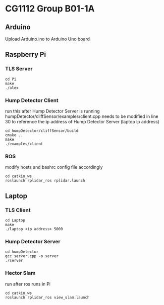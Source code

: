 # CG1112 Group B01-1A

## Arduino

Upload Arduino.ino to Arduino Uno board

## Raspberry Pi

### TLS Server

```
cd Pi
make
./alex
```

### Hump Detector Client

run this after Hump Detector Server is running<br/>
humpDetector/cliffSensor/examples/client.cpp needs to be modified in line 30 to reference the ip address of Hump Detector Server (laptop ip address)

```
cd humpDetector/cliffSensor/build
cmake ..
make
./examples/client
```

### ROS

modify hosts and bashrc config file accordingly

```
cd catkin_ws
roslaunch rplidar_ros rplidar.launch
```

## Laptop

### TLS Client

```
cd Laptop
make
./laptop <ip address> 5000
```

### Hump Detector Server

```
cd humpDetector
gcc server.cpp -o server
./server
```

### Hector Slam

run after ros runs in Pi

```
cd catkin_ws
roslaunch rplidar_ros view_slam.launch
```
